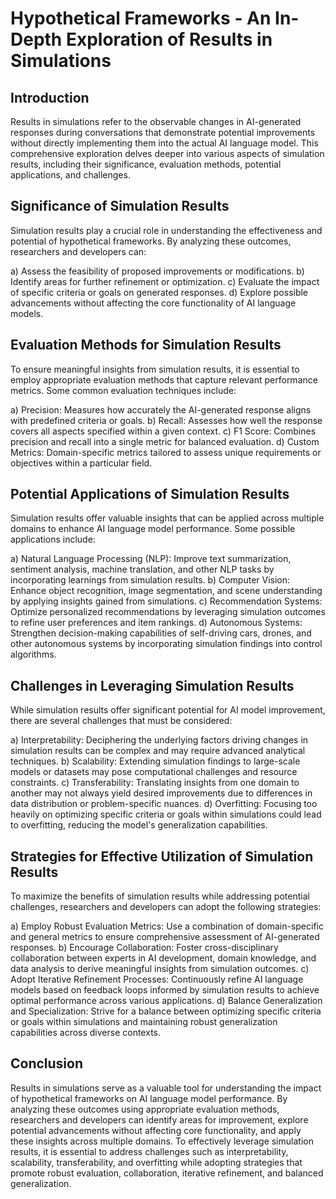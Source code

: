 # Hypothetical Frameworks - An In-Depth Exploration of Results in Simulations

## Introduction

Results in simulations refer to the observable changes in AI-generated responses during conversations that demonstrate potential improvements without directly implementing them into the actual AI language model. This comprehensive exploration delves deeper into various aspects of simulation results, including their significance, evaluation methods, potential applications, and challenges.

## Significance of Simulation Results

Simulation results play a crucial role in understanding the effectiveness and potential of hypothetical frameworks. By analyzing these outcomes, researchers and developers can:

a) Assess the feasibility of proposed improvements or modifications.
b) Identify areas for further refinement or optimization.
c) Evaluate the impact of specific criteria or goals on generated responses.
d) Explore possible advancements without affecting the core functionality of AI language models.

## Evaluation Methods for Simulation Results

To ensure meaningful insights from simulation results, it is essential to employ appropriate evaluation methods that capture relevant performance metrics. Some common evaluation techniques include:

a) Precision: Measures how accurately the AI-generated response aligns with predefined criteria or goals.
b) Recall: Assesses how well the response covers all aspects specified within a given context.
c) F1 Score: Combines precision and recall into a single metric for balanced evaluation.
d) Custom Metrics: Domain-specific metrics tailored to assess unique requirements or objectives within a particular field.

## Potential Applications of Simulation Results

Simulation results offer valuable insights that can be applied across multiple domains to enhance AI language model performance. Some possible applications include:

a) Natural Language Processing (NLP): Improve text summarization, sentiment analysis, machine translation, and other NLP tasks by incorporating learnings from simulation results.
b) Computer Vision: Enhance object recognition, image segmentation, and scene understanding by applying insights gained from simulations.
c) Recommendation Systems: Optimize personalized recommendations by leveraging simulation outcomes to refine user preferences and item rankings.
d) Autonomous Systems: Strengthen decision-making capabilities of self-driving cars, drones, and other autonomous systems by incorporating simulation findings into control algorithms.

## Challenges in Leveraging Simulation Results

While simulation results offer significant potential for AI model improvement, there are several challenges that must be considered:

a) Interpretability: Deciphering the underlying factors driving changes in simulation results can be complex and may require advanced analytical techniques.
b) Scalability: Extending simulation findings to large-scale models or datasets may pose computational challenges and resource constraints.
c) Transferability: Translating insights from one domain to another may not always yield desired improvements due to differences in data distribution or problem-specific nuances.
d) Overfitting: Focusing too heavily on optimizing specific criteria or goals within simulations could lead to overfitting, reducing the model's generalization capabilities.

## Strategies for Effective Utilization of Simulation Results

To maximize the benefits of simulation results while addressing potential challenges, researchers and developers can adopt the following strategies:

a) Employ Robust Evaluation Metrics: Use a combination of domain-specific and general metrics to ensure comprehensive assessment of AI-generated responses.
b) Encourage Collaboration: Foster cross-disciplinary collaboration between experts in AI development, domain knowledge, and data analysis to derive meaningful insights from simulation outcomes.
c) Adopt Iterative Refinement Processes: Continuously refine AI language models based on feedback loops informed by simulation results to achieve optimal performance across various applications.
d) Balance Generalization and Specialization: Strive for a balance between optimizing specific criteria or goals within simulations and maintaining robust generalization capabilities across diverse contexts.

## Conclusion

Results in simulations serve as a valuable tool for understanding the impact of hypothetical frameworks on AI language model performance. By analyzing these outcomes using appropriate evaluation methods, researchers and developers can identify areas for improvement, explore potential advancements without affecting core functionality, and apply these insights across multiple domains. To effectively leverage simulation results, it is essential to address challenges such as interpretability, scalability, transferability, and overfitting while adopting strategies that promote robust evaluation, collaboration, iterative refinement, and balanced generalization.